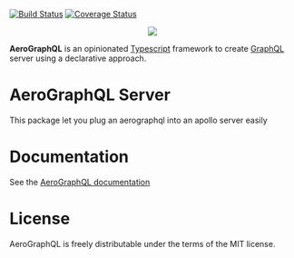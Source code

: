 [![Build Status](https://travis-ci.org/aerographql/server.svg?branch=master)](https://travis-ci.org/aerographql/server)  [![Coverage Status](https://coveralls.io/repos/github/aerographql/server/badge.svg?branch=master)](https://coveralls.io/github/aerographql/server?branch=master)

<p align="center">
  <img src="https://aerographql.github.io/documentation/images/logo-full.png">
</p>

**AeroGraphQL** is an opinionated [Typescript](https://www.typescriptlang.org/index.html) framework to create [GraphQL](http://graphql.org/learn/) server using a declarative approach.

# AeroGraphQL Server

This package let you plug an aerographql into an apollo server easily

# Documentation

See the [AeroGraphQL documentation](https://aerographql.github.io/documentation/)

# License
AeroGraphQL is freely distributable under the terms of the MIT license.
